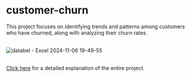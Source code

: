 # customer-churn


 This project focuses on identifying trends and patterns among customers who have churned, along with analyzing their churn rates.<br><br>

 
 ![databel - Excel 2024-11-06 19-49-55](https://github.com/user-attachments/assets/66b90e56-4608-4371-8732-a4bffc1898bf)


<br>[Click here]([https://pages.github.com/](https://medium.com/@sushraikar21/behind-the-numbers-databels-exploration-of-customer-churn-2b9e2559846d)) for a detailed explanation of the entire project.
